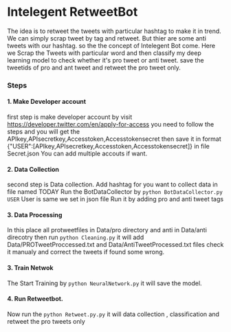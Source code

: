 # Intelegent RetweetBot
The idea is to retweet the tweets with particular hashtag to make it in trend. We can simply scrap tweet by tag and retweet. But thier are some anti tweets with our hashtag.
so the the concept of Intelegent Bot come. Here we Scrap the Tweets with particular word and then classify my deep learning model to check whether it's pro tweet or anti tweet.
save the tweetids of pro and ant tweet and retweet the pro tweet only.

### Steps
#### 1. Make Developer account
first step is make developer account by visit https://developer.twitter.com/en/apply-for-access
you need to follow the steps and you will get the APIkey,APIsecretkey,Accesstoken,Accesstokensecret
then save it in format
{"USER":[APIkey,APIsecretkey,Accesstoken,Accesstokensecret]}
in file Secret.json
You can add multiple accouts if want.
#### 2. Data Collection
second step is Data collection.
Add hashtag for you want to collect data in file named TODAY
Run the BotDataCollector by
```python BotDataCollector.py USER```
User is same we set in json file
Run it by adding pro and anti tweet tags

#### 3. Data Processing
In this place all protweetfiles in Data/pro directory and anti in Data/anti direcotry
then run
```python Cleaning.py```
it will add Data/PROTweetProccessed.txt and Data/AntiTweetProcessed.txt files
check it manualy and correct the tweets if found some wrong.

#### 3. Train Netwok
The Start Training by 
```python NeuralNetwork.py```
it will save the model.

#### 4. Run Retweetbot.
Now run the
```python Retweet.py.py```
it will data collection , classification and retweet the pro tweets only








